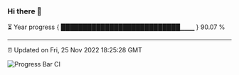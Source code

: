 ### Hi there 👋

⏳ Year progress { ███████████████████████████▁▁▁ } 90.07 %

---

⏰ Updated on Fri, 25 Nov 2022 18:25:28 GMT

![Progress Bar CI](https://github.com/ZhaoGui/ZhaoGui/workflows/Progress%20Bar%20CI/badge.svg)
